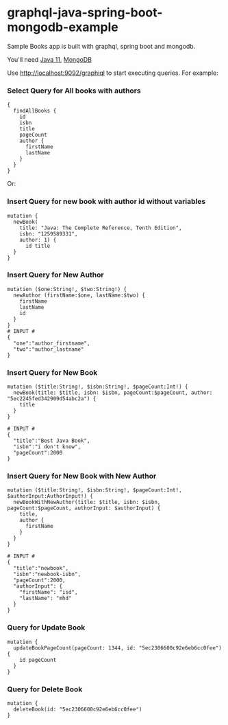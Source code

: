 # graphql-java-spring-boot-mongodb-example
Sample Books app is built with graphql, spring boot and mongodb. 

You'll need 
[Java 11](https://download.java.net/java/GA/jdk11/9/GPL/openjdk-11.0.2_windows-x64_bin.zip), 
[MongoDB](https://fastdl.mongodb.org/win32/mongodb-win32-x86_64-2012plus-4.2.6-signed.msi)


Use [http://localhost:9092/graphiql](http://localhost:8080/graphiql) to start executing queries. For example:
### Select Query for All books with authors
```
{
  findAllBooks {
    id
    isbn
    title
    pageCount
    author {
      firstName
      lastName
    }
  }
}
```

Or:
### Insert Query for new book with author id without variables
```
mutation {
  newBook(
    title: "Java: The Complete Reference, Tenth Edition", 
    isbn: "1259589331", 
    author: 1) {
      id title
  }
}
```

### Insert Query for New Author
```
mutation ($one:String!, $two:String!) {
  newAuthor (firstName:$one, lastName:$two) {
    firstName
    lastName
    id
  }
}
# INPUT #
{
  "one":"author_firstname",
  "two":"author_lastname"
}

```

### Insert Query for New Book
```
mutation ($title:String!, $isbn:String!, $pageCount:Int!) {
  newBook(title: $title, isbn: $isbn, pageCount:$pageCount, author: "5ec2245fed342909d54abc2a") {
    title
  }
}

# INPUT #
{
  "title":"Best Java Book",
  "isbn":"i don't know",
  "pageCount":2000
}
```
### Insert Query for New Book with New Author
```
mutation ($title:String!, $isbn:String!, $pageCount:Int!, $authorInput:AuthorInput!) {
  newBookWithNewAuthor(title: $title, isbn: $isbn, pageCount:$pageCount, authorInput: $authorInput) {
    title, 
    author {
      firstName
    }
  }
}

# INPUT #
{
  "title":"newbook",
  "isbn":"newbook-isbn",
  "pageCount":2000,
  "authorInput": {
    "firstName": "isd",
    "lastName": "mhd"
  }
}
```
### Query for Update Book
```
mutation {
  updateBookPageCount(pageCount: 1344, id: "5ec2306600c92e6eb6cc0fee") {
    id pageCount
  }
}

```
### Query for Delete Book
```
mutation {
  deleteBook(id: "5ec2306600c92e6eb6cc0fee")
}
```
